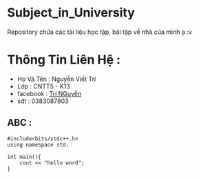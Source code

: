 # Subject_in_University
 Repository chứa các tài liệu học tập, bài tập về nhà của mình ạ :v
# Thông Tin Liên Hệ :
  - Họ Và Tên : Nguyễn Viết Trí
  - Lớp : CNTT5 - K13
  - facebook : [Trí NGuyễn](https://www.facebook.com/viettriit2110)
  - sđt : 0383087803 
## ABC :
 ```
 #include<bits/stdc++.h>
 using namespace std;
 
 int main(){
     cout << "hello word";
 }
 ```

